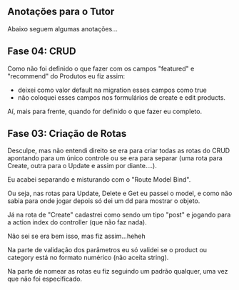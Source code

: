 ## Anotações para o Tutor

Abaixo seguem algumas anotações...

## Fase 04: CRUD

Como não foi definido o que fazer com os campos "featured" e "recommend" do Produtos eu fiz assim:
 - deixei como valor default na migration esses campos como true
 - não coloquei esses campos nos formulários de create e edit products.

Aí, mais para frente, quando for definido o que fazer eu completo.


## Fase 03: Criação de Rotas

Desculpe, mas não entendi direito se era para criar todas as rotas do CRUD apontando para um único controle ou se era para separar (uma rota para Create, outra para o Update e assim por diante....).

Eu acabei separando e misturando com o "Route Model Bind".

Ou seja, nas rotas para Update, Delete e Get eu passei o model, e como não sabia para onde jogar depois só dei um dd para mostrar o objeto.

Já na rota de "Create" cadastrei como sendo um tipo "post" e jogando para a action index do controller (que não faz nada).

Não sei se era bem isso, mas fiz assim...heheh

Na parte de validação dos parâmetros eu só validei se o product ou category está no formato numérico (não aceita string).

Na parte de nomear as rotas eu fiz seguindo um padrão qualquer, uma vez que não foi especificado.
